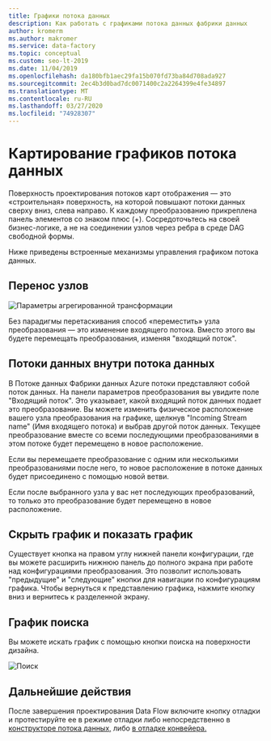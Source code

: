 ```yaml
---
title: Графики потока данных
description: Как работать с графиками потока данных фабрики данных
author: kromerm
ms.author: makromer
ms.service: data-factory
ms.topic: conceptual
ms.custom: seo-lt-2019
ms.date: 11/04/2019
ms.openlocfilehash: da180bfb1aec29fa15b070fd73ba84d708ada927
ms.sourcegitcommit: 2ec4b3d0bad7dc0071400c2a2264399e4fe34897
ms.translationtype: MT
ms.contentlocale: ru-RU
ms.lasthandoff: 03/27/2020
ms.locfileid: "74928307"
---
```

# <a name="mapping-data-flow-graphs"></a>Картирование графиков потока данных

Поверхность проектирования потоков карт отображения — это «строительная» поверхность, на которой повышают потоки данных сверху вниз, слева направо. К каждому преобразованию прикреплена панель элементов со знаком плюс (+). Сосредоточьтесь на своей бизнес-логике, а не на соединении узлов через ребра в среде DAG свободной формы.

Ниже приведены встроенные механизмы управления графиком потока данных.

## <a name="move-nodes"></a>Перенос узлов

![Параметры агрегированной трансформации](media/data-flow/agghead.png "заголовок агрегатора")

Без парадигмы перетаскивания способ «переместить» узла преобразования — это изменение входящего потока. Вместо этого вы будете перемещать преобразования, изменяя "входящий поток".

## <a name="streams-of-data-inside-of-data-flow"></a>Потоки данных внутри потока данных

В Потоке данных Фабрики данных Azure потоки представляют собой поток данных. На панели параметров преобразования вы увидите поле "Входящий поток". Это указывает, какой входящий поток данных подает это преобразование. Вы можете изменить физическое расположение вашего узла преобразования на графике, щелкнув "Incoming Stream name" (Имя входящего потока) и выбрав другой поток данных. Текущее преобразование вместе со всеми последующими преобразованиями в этом потоке будет перемещено в новое расположение.

Если вы перемещаете преобразование с одним или несколькими преобразованиями после него, то новое расположение в потоке данных будет присоединено с помощью новой ветви.

Если после выбранного узла у вас нет последующих преобразований, то только это преобразование будет перемещено в новое расположение.

## <a name="hide-graph-and-show-graph"></a>Скрыть график и показать график

Существует кнопка на правом углу нижней панели конфигурации, где вы можете расширить нижнюю панель до полного экрана при работе над конфигурациями преобразования. Это позволит использовать "предыдущие" и "следующие" кнопки для навигации по конфигурациям графика. Чтобы вернуться к представлению графика, нажмите кнопку вниз и вернитесь к разделенной экрану.

## <a name="search-graph"></a>График поиска

Вы можете искать график с помощью кнопки поиска на поверхности дизайна.

![Поиск](media/data-flow/search001.png "График поиска")

## <a name="next-steps"></a>Дальнейшие действия

После завершения проектирования Data Flow включите кнопку отладки и протестируйте ее в режиме отладки либо непосредственно в [конструкторе потока данных,](concepts-data-flow-debug-mode.md) либо [в отладке конвейера.](control-flow-execute-data-flow-activity.md)
